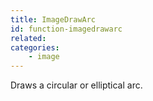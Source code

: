 ```yaml
---
title: ImageDrawArc
id: function-imagedrawarc
related:
categories:
    - image
---
```


Draws a circular or elliptical arc.